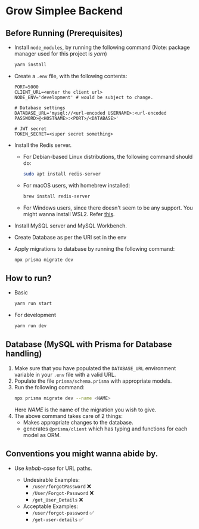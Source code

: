 # Grow Simplee Backend

## Before Running (Prerequisites)

- Install `node_modules`, by running the following command (Note: package manager used for this project is *yarn*)
  ```sh
  yarn install
  ```
- Create a `.env` file, with the following contents:

  ```env
  PORT=5000
  CLIENT_URL=<enter the client url>
  NODE_ENV='development' # would be subject to change.

  # Database settings
  DATABASE_URL='mysql://<url-encoded USERNAME>:<url-encoded PASSWORD>@<HOSTNAME>:<PORT>/<DATABASE>'

  # JWT secret
  TOKEN_SECRET=<super secret something>
  ```

- Install the Redis server.

  - For Debian-based Linux distributions, the following command should do:
    ```bash
    sudo apt install redis-server
    ```
  - For macOS users, with homebrew installed:
    ```zsh
    brew install redis-server
    ```
  - For Windows users, since there doesn't seem to be any support. You might wanna install WSL2. Refer [this](https://redis.io/docs/getting-started/installation/install-redis-on-windows/).

- Install MySQL server and MySQL Workbench.

- Create Database as per the URI set in the env

- Apply migrations to database by running the following command:
  ```bash
  npx prisma migrate dev
  ```

## How to run?

- Basic
  ```sh
  yarn run start
  ```
- For development
  ```sh
  yarn run dev
  ```

## Database (MySQL with Prisma for Database handling)

1. Make sure that you have populated the `DATABASE_URL` environment variable in your `.env` file with a valid URL.
2. Populate the file `prisma/schema.prisma` with appropriate models.
3. Run the following command:
   ```sh
   npx prisma migrate dev --name <NAME>
   ```
   Here _NAME_ is the name of the migration you wish to give.
4. The above command takes care of 2 things:
   - Makes appropriate changes to the database.
   - generates `@prisma/client` which has typing and functions for each model as ORM.

## Conventions you might wanna abide by.

- Use _kebab-case_ for URL paths.

  - Undesirable Examples:
    - `/user/forgotPassword` ❌
    - `/User/Forgot-Password` ❌
    - `/get_User_Details` ❌
  - Acceptable Examples:
    - `/user/forgot-password` ✅
    - `/get-user-details` ✅
